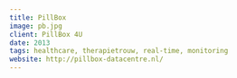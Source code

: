 ```yaml
---
title: PillBox
image: pb.jpg
client: PillBox 4U
date: 2013
tags: healthcare, therapietrouw, real-time, monitoring
website: http://pillbox-datacentre.nl/
---
```



